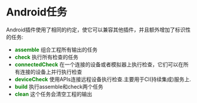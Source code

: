 # Android任务
Android插件使用了相同的约定，使它可以兼容其他插件，并且额外增加了标识性的任务:
* **<font color='green'>assemble</font>**
组合工程所有输出的任务
* **<font color='green'>check</font>**
执行所有检查的任务
* **<font color='green'>connectedCheck</font>**
在一个连接的设备或者模拟器上执行检查，它们可以在所有连接的设备上并行执行检查
* **<font color='green'>deviceCheck</font>**
使用APIs连接远程设备执行检查.主要用于CI(持续集成)服务上.
* **<font color='green'>build</font>**
执行assemble和check两个任务
* **<font color='green'>clean</font>**
这个任务会清空工程的输出


